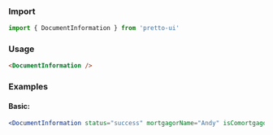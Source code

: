 ### Import
```js static
import { DocumentInformation } from 'pretto-ui'
```

### Usage
```html
<DocumentInformation />
```

### Examples
#### Basic:
```jsx
<DocumentInformation status="success" mortgagorName="Andy" isComortgagor docDescription="lorem" />
```
